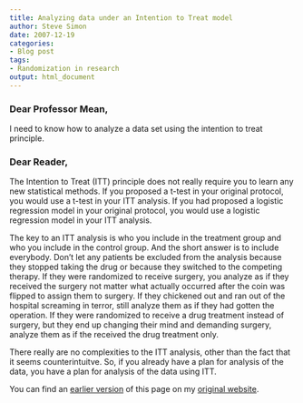 ```yaml
---
title: Analyzing data under an Intention to Treat model
author: Steve Simon
date: 2007-12-19
categories:
- Blog post
tags:
- Randomization in research
output: html_document
---
```


### Dear Professor Mean,

I need to know how to analyze a data set using the intention to treat principle.

### Dear Reader,

The Intention to Treat (ITT) principle does not really require you to learn any new statistical methods. If you proposed a t-test in your original protocol, you would use a t-test in your ITT analysis. If you had proposed a logistic regression model in your original protocol, you would use a logistic regression model in your ITT analysis.

The key to an ITT analysis is who you include in the treatment group and who you include in the control group. And the short answer is to include everybody. Don’t let any patients be excluded from the analysis because they stopped taking the drug or because they switched to the competing therapy. If they were randomized to receive surgery, you analyze as if they received the surgery not matter what actually occurred after the coin was flipped to assign them to surgery. If they chickened out and ran out of the hospital screaming in terror, still analyze them as if they had gotten the operation. If they were randomized to receive a drug treatment instead of surgery, but they end up changing their mind and demanding surgery, analyze them as if the received the drug treatment only.

There really are no complexities to the ITT analysis, other than the fact that it seems counterintuitve. So, if you already have a plan for analysis of the data, you have a plan for analysis of the data using ITT.

You can find an [earlier version][sim1] of this page on my [original website][sim2].

[sim1]: http://www.pmean.com/07/AnalyzingItt.html
[sim2]: http://www.pmean.com/original_site.html
